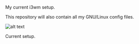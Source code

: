 My current i3wm setup.

This repository will also contain all my GNU/Linux config files.


![alt text](https://i.imgur.com/oYE3B02.png)

Current setup.
